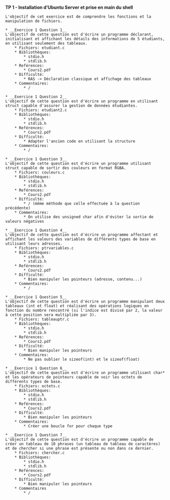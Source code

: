 **TP 1 - Installation d’Ubuntu Server et prise en main du shell**

	L'objectif de cet exercice est de comprendre les fonctions et la manipulation de fichiers.

	* __Exercice 1 Question 1__
	L'objectif de cette question est d'écrire un programme déclarant, initialisant et affichant les détails des informations de 5 étudiants, en utilisant seulement des tableaux.
		* Fichiers: etudiant.c
		* Bibliothèques: 
			* stdio.h
			* stdlib.h
		* Reférences:
			* Cours2.pdf
		* Difficulté: 
			* RAS -> Déclaration classique et affichage des tableaux 
		* Commentaires: 
			* /

	* __Exercice 1 Question 2__
	L'objectif de cette question est d'écrire un programme en utilisant struct capable d'assurer la gestion de données étudiantes.
		* Fichiers: etudiant2.c
		* Bibliothèques: 
			* stdio.h
			* stdlib.h
		* Reférences:
			* Cours2.pdf
		* Difficulté: 
			* Adapter l'ancien code en utilisant la structure
		* Commentaires: 
			* /

	* __Exercice 1 Question 3__
	L'objectif de cette question est d'écrire un programme utilisant struct capable de sortir des couleurs en format RGBA.
		* Fichiers: couleurs.c
		* Bibliothèques: 
			* stdio.h
			* stdlib.h
		* Reférences:
			* Cours2.pdf
		* Difficulté: 
			* / (même méthode que celle effectuée à la question précédente)
		* Commentaires: 
			* On utilise des unsigned char afin d'éviter la sortie de valeurs négatives

	* __Exercice 1 Question 4__
	L'objectif de cette question est d'écrire un programme affectant et affichant les valeurs des variables de différents types de base en utilisant leurs adresses.
		* Fichiers: ptrvariables.c
		* Bibliothèques: 
			* stdio.h
			* stdlib.h
		* Reférences:
			* Cours2.pdf
		* Difficulté: 
			* Bien manipuler les pointeurs (adresse, contenu...)
		* Commentaires: 
			* /

	* __Exercice 1 Question 5__
	L'objectif de cette question est d'écrire un programme manipulant deux tableaux (int et float) et réalisant des opérations logiques en fonction du nombre rencontré (si l'indice est divisé par 2, la valeur à cette position sera multipliée par 3).
		* Fichiers: tableauptr.c
		* Bibliothèques: 
			* stdio.h
			* stdlib.h
		* Reférences:
			* Cours2.pdf
		* Difficulté: 
			* Bien manipuler les pointeurs
		* Commentaires:
			* Ne pas oublier le sizeof(int) et le sizeof(float)

	* __Exercice 1 Question 6__
	L'objectif de cette question est d'écrire un programme utilisant char* et les opérateurs de pointeurs capable de voir les octets de différents types de base.
		* Fichiers: octets.c
		* Bibliothèques: 
			* stdio.h
			* stdlib.h
		* Reférences:
			* Cours2.pdf 
		* Difficulté: 
			* Bien manipuler les pointeurs 
		* Commentaires: 
			* Créer une boucle for pour chaque type

	* __Exercice 1 Question 7__
	L'objectif de cette question est d'écrire un programme capable de créer un tableau de 10 phrases (un tableau de tableau de caractères) et de chercher si une phrase est présente ou non dans ce dernier.
		* Fichiers: chercher.c
		* Bibliothèques: 
			* stdio.h
			* stdlib.h
		* Reférences:
			* Cours2.pdf
		* Difficulté:
			* Bien manipuler les pointeurs 
		* Commentaires
			* /
